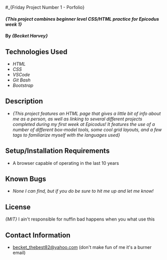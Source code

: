 #_{Friday Project Number 1 - Porfolio}

#### _{This project combines beginner level CSS/HTML practice for Epicodus week 1}_

#### By _{Becket Harvey}_

## Technologies Used

* _HTML_
* _CSS_
* _VSCode_
* _Git Bash_
* _Bootstrap_

## Description
* _{This project features an HTML page that gives a little bit of 
info about me as a person, as well as linking to several different projects completed during my first week at Epicodus! It features the use of a number of different box-model tools, some cool grid layouts, and a few tags to familiarize myself with the languages used}_

## Setup/Installation Requirements
* A browser capable of operating in the last 10 years

## Known Bugs
* _None I can find, but if you do be sure to hit me up and let me know!_

## License
_{MIT}_ I ain't responsible for nuffin bad happens when you what use this

## Contact Information
* becket_thebest82@yahoo.com (don't make fun of me it's a burner email)
